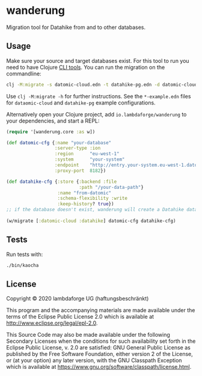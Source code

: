 # wanderung

Migration tool for Datahike from and to other databases.

## Usage

Make sure your source and target databases exist. For this tool to run you need to have Clojure [CLI tools](https://clojure.org/guides/deps_and_cli). You can run the migration on the commandline:

```bash
clj -M:migrate -s datomic-cloud.edn -t datahike-pg.edn -d datomic-cloud:datahike
```

Use `clj -M:migrate -h` for further instructions. See the `*-example.edn` files for `dataomic-cloud` and `datahike-pg` example configurations.

Alternatively open your Clojure project, add `io.lambdaforge/wanderung` to your dependencies, and start a REPL:

```clojure
(require '[wanderung.core :as w])

(def datomic-cfg {:name "your-database"
                  :server-type :ion
                  :region      "eu-west-1"
                  :system      "your-system"
                  :endpoint    "http://entry.your-system.eu-west-1.datomic.net:8182/"
                  :proxy-port  8182})

(def datahike-cfg {:store {:backend :file
                           :path "/your-data-path"}
                   :name "from-datomic"
                   :schema-flexibility :write
                   :keep-history? true}) 
;; if the database doesn't exist, wanderung will create a Datahike database
                           
(w/migrate [:datomic-cloud :datahike] datomic-cfg datahike-cfg)
```

## Tests

Run tests with:

```bash
./bin/kaocha
```

## License

Copyright © 2020 lambdaforge UG (haftungsbeschränkt)

This program and the accompanying materials are made available under the
terms of the Eclipse Public License 2.0 which is available at
http://www.eclipse.org/legal/epl-2.0.

This Source Code may also be made available under the following Secondary
Licenses when the conditions for such availability set forth in the Eclipse
Public License, v. 2.0 are satisfied: GNU General Public License as published by
the Free Software Foundation, either version 2 of the License, or (at your
option) any later version, with the GNU Classpath Exception which is available
at https://www.gnu.org/software/classpath/license.html.
